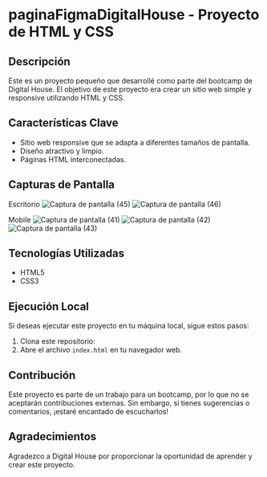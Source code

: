# paginaFigmaDigitalHouse - Proyecto de HTML y CSS

## Descripción
Este es un proyecto pequeño que desarrollé como parte del bootcamp de Digital House. El objetivo de este proyecto era crear un sitio web simple y responsive utilizando HTML y CSS.

## Características Clave
- Sitio web responsive que se adapta a diferentes tamaños de pantalla.
- Diseño atractivo y limpio.
- Páginas HTML interconectadas.

## Capturas de Pantalla
Escritorio
![Captura de pantalla (45)](https://github.com/prodark88/paginaFigmaDigitalHouse/assets/90015558/91746361-554b-40ec-b0da-3b08f3d1642e)
![Captura de pantalla (46)](https://github.com/prodark88/paginaFigmaDigitalHouse/assets/90015558/dd3f1b78-b5ba-4179-8b1a-99f241e14035)

Mobile
![Captura de pantalla (41)](https://github.com/prodark88/paginaFigmaDigitalHouse/assets/90015558/b6d3ba22-d8db-4fa0-aae0-b568caf6cfaa)
![Captura de pantalla (42)](https://github.com/prodark88/paginaFigmaDigitalHouse/assets/90015558/5f72a0bb-da7c-420a-a2e7-e13130be246e)
![Captura de pantalla (43)](https://github.com/prodark88/paginaFigmaDigitalHouse/assets/90015558/ce07c67c-bb31-42ac-87a4-d002b6b7ca5c)


## Tecnologías Utilizadas
- HTML5
- CSS3

## Ejecución Local
Si deseas ejecutar este proyecto en tu máquina local, sigue estos pasos:

1. Clona este repositorio:
2. Abre el archivo `index.html` en tu navegador web.

## Contribución
Este proyecto es parte de un trabajo para un bootcamp, por lo que no se aceptarán contribuciones externas. Sin embargo, si tienes sugerencias o comentarios, ¡estaré encantado de escucharlos!

## Agradecimientos
Agradezco a Digital House por proporcionar la oportunidad de aprender y crear este proyecto.
